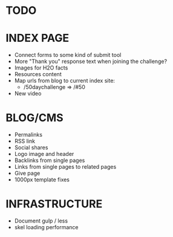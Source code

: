 TODO
========

INDEX PAGE
======
- Connect forms to some kind of submit tool
- More "Thank you" response text when joining the challenge?
- Images for H2O facts
- Resources content
- Map urls from blog to current index site:
	- /50daychallenge => /#50
- New video


BLOG/CMS
======
- Permalinks
- RSS link
- Social shares
- Logo image and header
- Backlinks from single pages
- Links from single pages to related pages
- Give page
- 1000px template fixes


INFRASTRUCTURE
========
- Document gulp / less
- skel loading performance